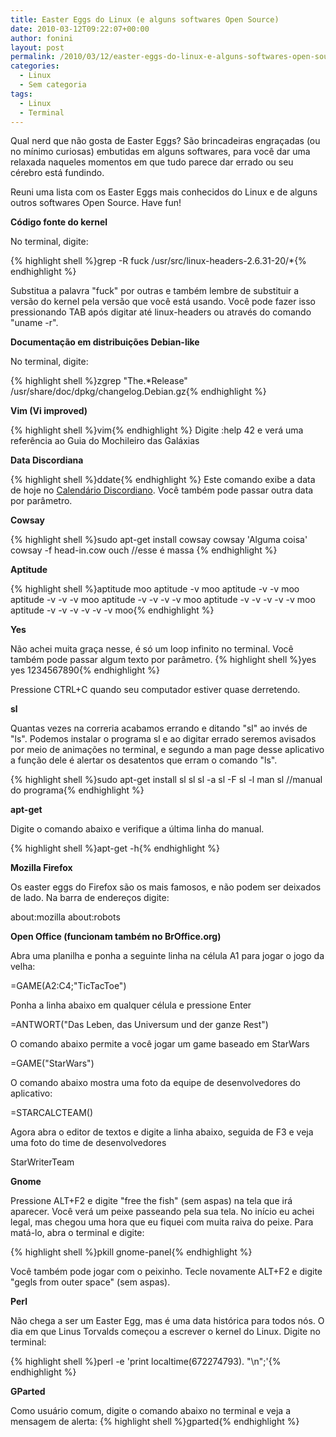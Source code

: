 ```yaml
---
title: Easter Eggs do Linux (e alguns softwares Open Source)
date: 2010-03-12T09:22:07+00:00
author: fonini
layout: post
permalink: /2010/03/12/easter-eggs-do-linux-e-alguns-softwares-open-source/
categories:
  - Linux
  - Sem categoria
tags:
  - Linux
  - Terminal
---
```

Qual nerd que não gosta de Easter Eggs? São brincadeiras engraçadas (ou no mínimo curiosas) embutidas em alguns softwares, para você dar uma relaxada naqueles momentos em que tudo parece dar errado ou seu cérebro está fundindo.

Reuni uma lista com os Easter Eggs mais conhecidos do Linux e de alguns outros softwares Open Source. Have fun!



**Código fonte do kernel**

No terminal, digite:

{% highlight shell %}grep -R fuck /usr/src/linux-headers-2.6.31-20/*{% endhighlight %}

Substitua a palavra "fuck" por outras e também lembre de substituir a versão do kernel pela versão que você está usando. Você pode fazer isso pressionando TAB após digitar até linux-headers ou através do comando "uname -r".



**Documentação em distribuições Debian-like**

No terminal, digite:

{% highlight shell %}zgrep "The.*Release" /usr/share/doc/dpkg/changelog.Debian.gz{% endhighlight %}

**Vim (Vi improved)**

{% highlight shell %}vim{% endhighlight %}
Digite :help 42 e verá uma referência ao Guia do Mochileiro das Galáxias

**Data Discordiana**

{% highlight shell %}ddate{% endhighlight %}
Este comando exibe a data de hoje no <a href="http://pt.wikipedia.org/wiki/Calend%C3%A1rio_discordiano" rel="externo nofollow">Calendário Discordiano</a>. Você também pode passar outra data por parâmetro.

**Cowsay**

{% highlight shell %}sudo apt-get install cowsay
cowsay 'Alguma coisa'
cowsay -f head-in.cow ouch //esse é massa
{% endhighlight %}

**Aptitude**

{% highlight shell %}aptitude moo
aptitude -v moo
aptitude -v -v moo
aptitude -v -v -v moo
aptitude -v -v -v -v moo
aptitude -v -v -v -v -v moo
aptitude -v -v -v -v -v -v moo{% endhighlight %}
      
**Yes**

Não achei muita graça nesse, é só um loop infinito no terminal. Você também pode passar algum texto por parâmetro.
{% highlight shell %}yes
yes 1234567890{% endhighlight %}

Pressione CTRL+C quando seu computador estiver quase derretendo.

**sl**

Quantas vezes na correria acabamos errando e ditando "sl" ao invés de "ls". Podemos instalar o programa sl e ao digitar errado seremos avisados por meio de animações no terminal, e segundo a man page desse aplicativo a função dele é alertar os desatentos que erram o comando "ls".
        
{% highlight shell %}sudo apt-get install sl
sl
sl -a
sl -F
sl -l
man sl  //manual do programa{% endhighlight %}

**apt-get**

Digite o comando abaixo e verifique a última linha do manual.

{% highlight shell %}apt-get -h{% endhighlight %}

**Mozilla Firefox**

Os easter eggs do Firefox são os mais famosos, e não podem ser deixados de lado. Na barra de endereços digite:

about:mozilla
about:robots

**Open Office (funcionam também no BrOffice.org)**

Abra uma planilha e ponha a seguinte linha na célula A1 para jogar o jogo da velha:

=GAME(A2:C4;"TicTacToe")

Ponha a linha abaixo em qualquer célula e pressione Enter

=ANTWORT("Das Leben, das Universum und der ganze Rest")

O comando abaixo permite a você jogar um game baseado em StarWars

=GAME("StarWars")

O comando abaixo mostra uma foto da equipe de desenvolvedores do aplicativo:

=STARCALCTEAM()

Agora abra o editor de textos e digite a linha abaixo, seguida de F3 e veja uma foto do time de desenvolvedores

StarWriterTeam

**Gnome**

Pressione ALT+F2 e digite "free the fish" (sem aspas) na tela que irá aparecer. Você verá um peixe passeando pela sua tela. No início eu achei legal, mas chegou uma hora que eu fiquei com muita raiva do peixe. Para matá-lo, abra o terminal e digite:

{% highlight shell %}pkill gnome-panel{% endhighlight %}

Você também pode jogar com o peixinho. Tecle novamente ALT+F2 e digite "gegls from outer space" (sem aspas).

**Perl**

Não chega a ser um Easter Egg, mas é uma data histórica para todos nós. O dia em que Linus Torvalds começou a escrever o kernel do Linux. Digite no terminal:

{% highlight shell %}perl -e 'print localtime(672274793). "\n";'{% endhighlight %}

**GParted**

Como usuário comum, digite o comando abaixo no terminal e veja a mensagem de alerta:
{% highlight shell %}gparted{% endhighlight %}